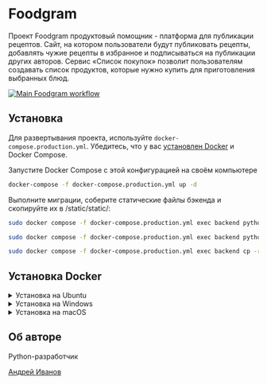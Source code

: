 # Foodgram

Проект Foodgram продуктовый помощник - платформа для публикации рецептов. Cайт, на котором пользователи будут публиковать рецепты, добавлять чужие рецепты в избранное и подписываться на публикации других авторов. Сервис «Список покупок» позволит пользователям создавать список продуктов, которые нужно купить для приготовления выбранных блюд.

[![Main Foodgram workflow](https://github.com/Mist3s/foodgram-project-react/actions/workflows/main.yml/badge.svg)](https://github.com/Mist3s/foodgram-project-react/actions/workflows/main.yml)

## Установка

Для развертывания проекта, используйте `docker-compose.production.yml`. Убедитесь, что у вас [установлен Docker](#установка-docker) и Docker Compose.

Запустите Docker Compose с этой конфигурацией на своём компьютере
```bash
docker-compose -f docker-compose.production.yml up -d
```
Выполните миграции, соберите статические файлы бэкенда и скопируйте их в /static/static/:
```bash
sudo docker compose -f docker-compose.production.yml exec backend python manage.py migrate
```
```bash
sudo docker compose -f docker-compose.production.yml exec backend python manage.py collectstatic
```
```bash
sudo docker compose -f docker-compose.production.yml exec backend cp -r /app/static/. /static/static/
```
## Установка Docker

<details>
<summary>Установка на Ubuntu</summary>

1. ```bash
    sudo apt-get update
   ```
2. ```bash
    sudo apt-get install -y apt-transport-https ca-certificates curl software-properties-common
   ```
3. ```bash
    curl -fsSL https://download.docker.com/linux/ubuntu/gpg | sudo gpg --dearmor -o /usr/share/keyrings/docker-archive-keyring.gpg
   ```
4. ```bash
    echo "deb [signed-by=/usr/share/keyrings/docker-archive-keyring.gpg] https://download.docker.com/linux/ubuntu $(lsb_release -cs) stable" | sudo tee /etc/apt/sources.list.d/docker.list > /dev/null
   ```
5. ```bash
    sudo apt-get update
   ```
6. ```bash
    sudo apt-get install -y docker-ce docker-ce-cli containerd.io
   ```
7. ```bash
    sudo usermod -aG docker $USER
   ```
8. ```bash
    sudo reboot
   ```
</details>

<details>
<summary>Установка на Windows</summary>

1. Скачайте установщик Docker Desktop с [официального сайта Docker](https://www.docker.com/products/docker-desktop) и выполните его установку.
2. Запустите Docker Desktop после установки.

</details>

<details>
<summary>Установка на macOS</summary>

1. Скачайте установщик Docker Desktop с [официального сайта Docker](https://www.docker.com/products/docker-desktop) и выполните его установку.
2. Запустите Docker Desktop после установки.

</details>

## Об авторе
Python-разработчик

[Андрей Иванов](https://github.com/Mist3s)


